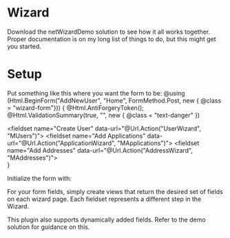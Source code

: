 # Wizard
Download the netWizardDemo solution to see how it all works together.
Proper documentation is on my long list of things to do, but this might get you started.

# Setup
Put something like this where you want the form to be:
    @using (Html.BeginForm("AddNewUser", "Home", FormMethod.Post, new { @class = "wizard-form"}))
   { 
        @Html.AntiForgeryToken();
        @Html.ValidationSummary(true, "", new { @class = "text-danger" })
        <div class="wizard-form-nav btn-group btn-group-justified">
        </div>
        <div class="wizard-form-pages">
            <fieldset name="Create User" data-url="@Url.Action("UserWizard", "MUsers")"></fieldset>
            <fieldset name="Add Applications" data-url="@Url.Action("ApplicationWizard", "MApplications")"></fieldset>
            <fieldset name="Add Addresses" data-url="@Url.Action("AddressWizard", "MAddresses")"></fieldset>
        </div>
        <div class="wizard-form-controls btn-group btn-group-justified">
        </div>
   } 

Initialize the form with:
    <script>
        $(document).ready(function () {
            $(".wizard-form").Wizard({
                size: 500, 
                onSubmit: function (e, form) {
                    alert(form.serialize());
                    //e.preventDefault();
                    //alert("I was submitted");
                }
            });
        });
    </script>
				
For your form fields, simply create views that return the desired set of fields on each wizard page.  Each fieldset represents a different step in the Wizard.

This plugin also supports dynamically added fields.  Refer to the demo solution for guidance on this.